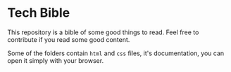 # Tech Bible
This repository is a bible of some good things to read.
Feel free to contribute if you read some good content.

Some of the folders contain `html` and `css` files, it's documentation, you can open it simply with your browser.